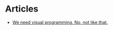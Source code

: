 # Articles

- [We need visual programming. No, not like that.](https://blog.sbensu.com/posts/demand-for-visual-programming/)